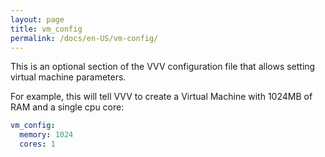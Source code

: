 ```yaml
---
layout: page
title: vm_config
permalink: /docs/en-US/vm-config/
---
```


This is an optional section of the VVV configuration file that allows setting virtual machine parameters.

For example, this will tell VVV to create a Virtual Machine with 1024MB of RAM and a single cpu core:

```yaml
vm_config:
  memory: 1024
  cores: 1
```
